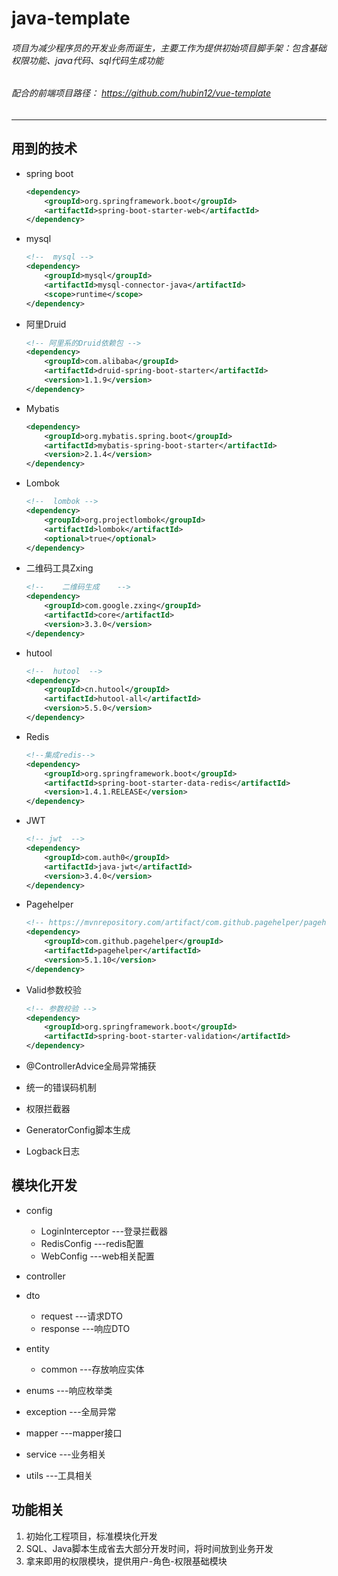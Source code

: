 #  java-template

###### 项目为减少程序员的开发业务而诞生，主要工作为提供初始项目脚手架：包含基础权限功能、java代码、sql代码生成功能
###### 配合的前端项目路径： https://github.com/hubin12/vue-template

***

##  用到的技术

- spring boot 

  ```xml
  <dependency>
      <groupId>org.springframework.boot</groupId>
      <artifactId>spring-boot-starter-web</artifactId>
  </dependency>
  ```

- mysql

  ```xml
  <!--  mysql -->
  <dependency>
      <groupId>mysql</groupId>
      <artifactId>mysql-connector-java</artifactId>
      <scope>runtime</scope>
  </dependency>
  ```

- 阿里Druid

  ```xml
  <!-- 阿里系的Druid依赖包 -->
  <dependency>
      <groupId>com.alibaba</groupId>
      <artifactId>druid-spring-boot-starter</artifactId>
      <version>1.1.9</version>
  </dependency>
  ```

- Mybatis

  ```xml
  <dependency>
      <groupId>org.mybatis.spring.boot</groupId>
      <artifactId>mybatis-spring-boot-starter</artifactId>
      <version>2.1.4</version>
  </dependency>
  ```

- Lombok

  ```xml
  <!--  lombok -->
  <dependency>
      <groupId>org.projectlombok</groupId>
      <artifactId>lombok</artifactId>
      <optional>true</optional>
  </dependency>
  ```

- 二维码工具Zxing

  ```xml
  <!--    二维码生成    -->
  <dependency>
      <groupId>com.google.zxing</groupId>
      <artifactId>core</artifactId>
      <version>3.3.0</version>
  </dependency>
  ```

- hutool

  ```xml
  <!--  hutool  -->
  <dependency>
      <groupId>cn.hutool</groupId>
      <artifactId>hutool-all</artifactId>
      <version>5.5.0</version>
  </dependency>
  ```

- Redis

  ```xml
  <!--集成redis-->
  <dependency>
      <groupId>org.springframework.boot</groupId>
      <artifactId>spring-boot-starter-data-redis</artifactId>
      <version>1.4.1.RELEASE</version>
  </dependency>
  ```

- JWT

  ```xml
  <!-- jwt  -->
  <dependency>
      <groupId>com.auth0</groupId>
      <artifactId>java-jwt</artifactId>
      <version>3.4.0</version>
  </dependency>
  ```

- Pagehelper

  ```xml
  <!-- https://mvnrepository.com/artifact/com.github.pagehelper/pagehelper -->
  <dependency>
      <groupId>com.github.pagehelper</groupId>
      <artifactId>pagehelper</artifactId>
      <version>5.1.10</version>
  </dependency>
  ```

- Valid参数校验

  ```xml
  <!-- 参数校验 -->
  <dependency>
      <groupId>org.springframework.boot</groupId>
      <artifactId>spring-boot-starter-validation</artifactId>
  </dependency>
  ```

- @ControllerAdvice全局异常捕获

- 统一的错误码机制

- 权限拦截器

- GeneratorConfig脚本生成

- Logback日志

##  模块化开发

- config
  - LoginInterceptor ---登录拦截器
  - RedisConfig ---redis配置
  - WebConfig ---web相关配置

- controller

- dto
  - request ---请求DTO
  - response ---响应DTO

- entity
  - common ---存放响应实体

- enums ---响应枚举类

- exception ---全局异常

- mapper ---mapper接口

- service ---业务相关

- utils ---工具相关

##  功能相关

1. 初始化工程项目，标准模块化开发
2. SQL、Java脚本生成省去大部分开发时间，将时间放到业务开发
3. 拿来即用的权限模块，提供用户-角色-权限基础模块
